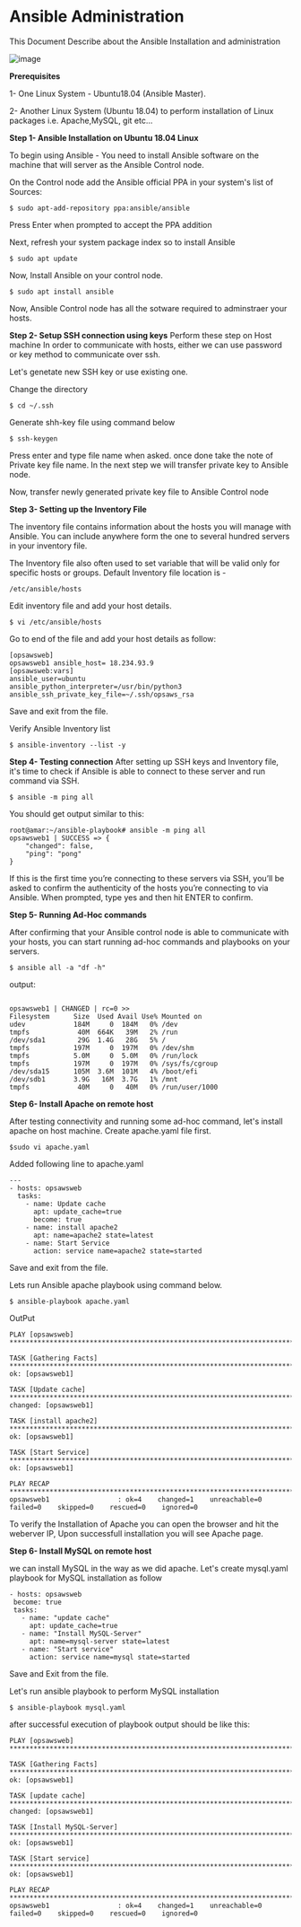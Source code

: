 # Ansible Administration
This Document Describe about the Ansible Installation and administration

![image](https://intellipaat.com/mediaFiles/2018/12/6-1.png)

**Prerequisites** 

1- One Linux System - Ubuntu18.04 (Ansible Master).

2- Another Linux System (Ubuntu 18.04) to perform installation of Linux packages i.e. Apache,MySQL, git etc...

**Step 1- Ansible Installation on Ubuntu 18.04 Linux**

To begin using Ansible - You need to install Ansible software on the machine that will server as the Ansible Control node.

On the Control node add the Ansible official PPA in your system's list of Sources:
```
$ sudo apt-add-repository ppa:ansible/ansible
```
Press Enter when prompted to accept the PPA addition

Next, refresh your system package index so to install Ansible
```
$ sudo apt update
```
Now, Install Ansible on your control node.
```
$ sudo apt install ansible
```

Now, Ansible Control node has all the sotware required to adminstraer your hosts.

**Step 2- Setup SSH connection using keys**
Perform these step on Host machine
In order to communicate with hosts, either we can use password or key method to communicate over ssh.

Let's genetate new SSH key or use existing one.

Change the directory
```
$ cd ~/.ssh 
```
Generate shh-key file using command below

```
$ ssh-keygen
```
 Press enter and type file name when asked.
 once done take the note of Private key file name. In the next step we will transfer private key to Ansible node.

 Now, transfer newly generated private key file to Ansible Control node 


**Step 3- Setting up the Inventory File**

The inventory file contains information about the hosts you will manage with Ansible. You can include anywhere form the one to several hundred servers in your inventory file.

The Inventory file also often used to set variable that will be valid only for specific hosts or groups. 
Default Inventory file location is - 
```
/etc/ansible/hosts
```
Edit inventory file and add your host details.

```
$ vi /etc/ansible/hosts
```
Go to end of the file and add your host details as follow:
```
[opsawsweb]
opsawsweb1 ansible_host= 18.234.93.9
[opsawsweb:vars]
ansible_user=ubuntu
ansible_python_interpreter=/usr/bin/python3
ansible_ssh_private_key_file=~/.ssh/opsaws_rsa
```

Save and exit from the file.

Verify Ansible Inventory list
```
$ ansible-inventory --list -y
```

**Step 4- Testing connection**
After setting up SSH keys and Inventory file, it's time to check if Ansible is able to connect to these server and run command via SSH.

```
$ ansible -m ping all
```
You should get output similar to this:
```
root@amar:~/ansible-playbook# ansible -m ping all
opsawsweb1 | SUCCESS => {
    "changed": false,
    "ping": "pong"
}
```
If this is the first time you’re connecting to these servers via SSH, you’ll be asked to confirm the authenticity of the hosts you’re connecting to via Ansible. When prompted, type yes and then hit ENTER to confirm.

**Step 5- Running Ad-Hoc commands**

After confirming that your Ansible control node is able to communicate with your hosts, you can start running ad-hoc commands and playbooks on your servers.

```
$ ansible all -a "df -h"
```
output:

```

opsawsweb1 | CHANGED | rc=0 >>
Filesystem      Size  Used Avail Use% Mounted on
udev            184M     0  184M   0% /dev
tmpfs            40M  664K   39M   2% /run
/dev/sda1        29G  1.4G   28G   5% /
tmpfs           197M     0  197M   0% /dev/shm
tmpfs           5.0M     0  5.0M   0% /run/lock
tmpfs           197M     0  197M   0% /sys/fs/cgroup
/dev/sda15      105M  3.6M  101M   4% /boot/efi
/dev/sdb1       3.9G   16M  3.7G   1% /mnt
tmpfs            40M     0   40M   0% /run/user/1000

```
**Step 6- Install Apache on remote host**

After testing connectivity and running some ad-hoc command, let's install apache on host machine.
Create apache.yaml file first.

```
$sudo vi apache.yaml
```
Added following line to apache.yaml
```
---
- hosts: opsawsweb
  tasks:
    - name: Update cache
      apt: update_cache=true
      become: true
    - name: install apache2
      apt: name=apache2 state=latest
    - name: Start Service
      action: service name=apache2 state=started

```
Save and exit from the file.

Lets run Ansible apache playbook using command below.
```
$ ansible-playbook apache.yaml
```
OutPut

```
PLAY [opsawsweb] **************************************************************************************************************

TASK [Gathering Facts] ********************************************************************************************************
ok: [opsawsweb1]

TASK [Update cache] ***********************************************************************************************************
changed: [opsawsweb1]

TASK [install apache2] ********************************************************************************************************
ok: [opsawsweb1]

TASK [Start Service] **********************************************************************************************************
ok: [opsawsweb1]

PLAY RECAP ********************************************************************************************************************
opsawsweb1                 : ok=4    changed=1    unreachable=0    failed=0    skipped=0    rescued=0    ignored=0

```
To verify the Installation of Apache you can open the browser and hit the weberver IP, Upon successfull installation you will see Apache page.

**Step 6- Install MySQL on remote host**

we can install MySQL in the way as we did apache. Let's create mysql.yaml playbook for MySQL installation as follow
 ```
 - hosts: opsawsweb
  become: true
  tasks:
    - name: "update cache"
      apt: update_cache=true
    - name: "Install MySQL-Server"
      apt: name=mysql-server state=latest
    - name: "Start service"
      action: service name=mysql state=started

```
Save and Exit from the file.

Let's run ansible playbook to perform MySQL installation

```
$ ansible-playbook mysql.yaml

```
after successful execution of playbook output should be like this:

```
PLAY [opsawsweb] **************************************************************************************************************

TASK [Gathering Facts] ********************************************************************************************************
ok: [opsawsweb1]

TASK [update cache] ***********************************************************************************************************
changed: [opsawsweb1]

TASK [Install MySQL-Server] ***************************************************************************************************
ok: [opsawsweb1]

TASK [Start service] **********************************************************************************************************
ok: [opsawsweb1]

PLAY RECAP ********************************************************************************************************************
opsawsweb1                 : ok=4    changed=1    unreachable=0    failed=0    skipped=0    rescued=0    ignored=0



```

